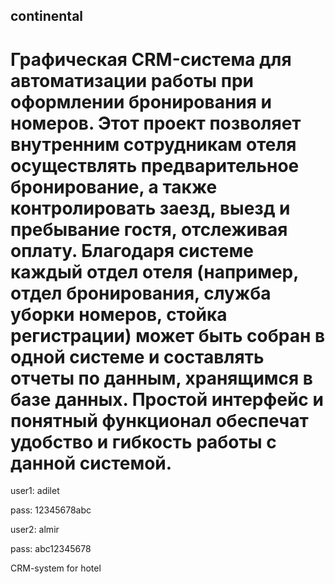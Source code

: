 ## continental

# Графическая CRM-система для автоматизации работы при оформлении бронирования и номеров. Этот проект позволяет внутренним сотрудникам отеля осуществлять предварительное бронирование, а также контролировать заезд, выезд и пребывание гостя, отслеживая оплату. Благодаря системе каждый отдел отеля (например, отдел бронирования, служба уборки номеров, стойка регистрации) может быть собран в одной системе и составлять отчеты по данным, хранящимся в базе данных. Простой интерфейс и понятный функционал обеспечат удобство и гибкость работы с данной системой.

user1: adilet

pass: 12345678abc



user2: almir

pass: abc12345678

CRM-system for hotel

